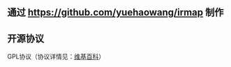 ## 通过 https://github.com/yuehaowang/irmap 制作

## 开源协议

GPL协议（协议详情见：[维基百科](https://en.wikipedia.org/wiki/GNU_General_Public_License)）
